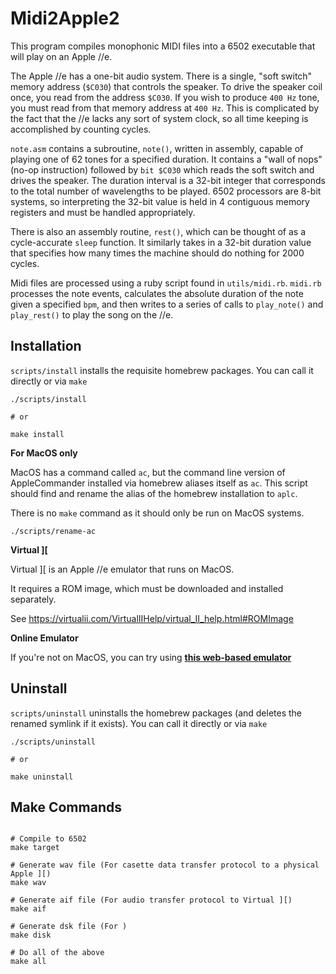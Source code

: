 # Midi2Apple2

This program compiles monophonic MIDI files into a 6502 executable that will play on an Apple //e.

The Apple //e has a one-bit audio system. There is a single, "soft switch" memory address (`$C030`) that controls the speaker. To drive the speaker coil once, you read from the address `$C030`. If you wish to produce `400 Hz` tone, you must read from that memory address at `400 Hz`. This is complicated by the fact that the //e lacks any sort of system clock, so all time keeping is accomplished by counting cycles.

`note.asm` contains a subroutine, `note()`, written in assembly, capable of playing one of 62 tones for a specified duration. It contains a "wall of nops" (no-op instruction) followed by `bit $C030` which reads the soft switch and drives the speaker. The duration interval is a 32-bit integer that corresponds to the total number of wavelengths to be played. 6502 processors are 8-bit systems, so interpreting the 32-bit value is held in 4 contiguous memory registers and must be handled appropriately.

There is also an assembly routine, `rest()`, which can be thought of as a cycle-accurate `sleep` function. It similarly takes in a 32-bit duration value that specifies how many times the machine should do nothing for 2000 cycles.

Midi files are processed using a ruby script found in `utils/midi.rb`. `midi.rb` processes the note events, calculates the absolute duration of the note given a specified `bpm`, and then writes to a series of calls to `play_note()` and `play_rest()` to play the song on the //e.


## Installation

`scripts/install` installs the requisite homebrew packages. You can call it directly or via `make`

```
./scripts/install

# or

make install
```

**For MacOS only**

MacOS has a command called `ac`, but the command line version of AppleCommander installed via homebrew aliases itself as `ac`. This script should find and rename the alias of the homebrew installation to `aplc`.

There is no `make` command as it should only be run on MacOS systems.

```
./scripts/rename-ac
```

**Virtual ][**

Virtual ][ is an Apple //e emulator that runs on MacOS.

It requires a ROM image, which must be downloaded and installed
separately.

See https://virtualii.com/VirtualIIHelp/virtual_II_help.html#ROMImage

**Online Emulator**

If you're not on MacOS, you can try using **[this web-based emulator](https://www.scullinsteel.com/apple/e)**

## Uninstall

`scripts/uninstall` uninstalls the homebrew packages (and deletes the renamed symlink if it exists). You can call it directly or via `make`

```
./scripts/uninstall

# or

make uninstall
```

## Make Commands

```

# Compile to 6502
make target

# Generate wav file (For casette data transfer protocol to a physical Apple ][)
make wav

# Generate aif file (For audio transfer protocol to Virtual ][)
make aif

# Generate dsk file (For )
make disk

# Do all of the above
make all
```